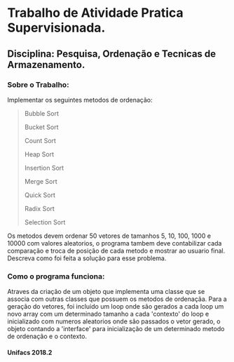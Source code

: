 # Trabalho de Atividade Pratica Supervisionada.

## Disciplina: Pesquisa, Ordenação e Tecnicas de Armazenamento.

### Sobre o Trabalho:
Implementar os seguintes metodos de ordenação:
> Bubble Sort
> 
> Bucket Sort
>
> Count Sort
>
> Heap Sort
>
> Insertion Sort
>
> Merge Sort
>
> Quick Sort
>
> Radix Sort
>
> Selection Sort

Os metodos devem ordenar 50 vetores de tamanhos 5, 10, 100, 1000 e 10000 com valores aleatorios, o programa tambem deve contabilizar cada comparação e troca de posição de cada metodo e mostrar ao usuario final. Descreva como foi feita a solução para esse problema.

### Como o programa funciona:

Atraves da criação de um objeto que implementa uma classe que se associa com outras classes que possuem os metodos de ordenaçãa. Para a geração do vetores, foi incluido um loop onde são gerados a cada loop um novo array com um determinado tamanho a cada 'contexto' do loop e inicializado com numeros aleatorios onde são passados o vetor gerado, o objeto contando a 'interface' para inicialização de um determinado metodo de ordenação e o contexto.

#### Unifacs 2018.2
